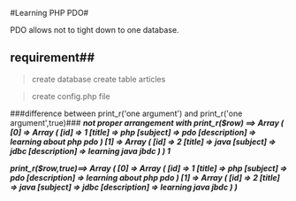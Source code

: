 #Learning PHP PDO#

PDO allows not to tight down to one database.

## requirement##

> create database
	create table articles

> create config.php file 

###difference between print_r('one argument') and print_r('one argument',true)###
***not proper arrangement with print_r($row) ==>
Array ( [0] => Array ( [id] => 1 [title] => php [subject] => pdo [description] => learning about php pdo ) [1] => Array ( [id] => 2 [title] => java [subject] => jdbc [description] => learning java jbdc ) )
1***


***print_r($row,true)==>
Array
(
    [0] => Array
        (
            [id] => 1
            [title] => php
            [subject] => pdo
            [description] => learning about php pdo
        )
    [1] => Array
        (
            [id] => 2
            [title] => java
            [subject] => jdbc
            [description] => learning java jbdc
        )
)***